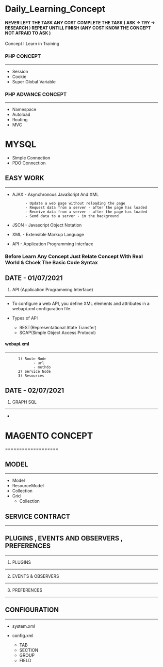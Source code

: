 # Daily_Learning_Concept 

#### NEVER LEFT THE TASK ANY COST COMPLETE THE TASK ( ASK -> TRY -> RESEARCH ) REPEAT UNTILL FINISH (ANY COST KNOW THE CONCEPT NOT AFRAID TO ASK )

Concept I Learn in Training




### PHP CONCEPT
---------------
- Session
- Cookie
- Super Global Variable



### PHP ADVANCE CONCEPT
-----------------------
- Namespace
- Autoload
- Routing
- MVC


MYSQL
=====
- Simple Connection
- PDO    Connection




## EASY WORK
----------------
- AJAX  - Asynchronous JavaScript And XML

            - Update a web page without reloading the page
            - Request data from a server - after the page has loaded
            - Receive data from a server - after the page has loaded
            - Send data to a server - in the background
         
         
- JSON  - Javascript Object Notation
- XML   - Extensible Markup Language
- API   - Application Programming Interface




### Before Learn Any Concept Just Relate Concept With Real World &  Chcek The Basic Code Syntax

## DATE - 01/07/2021


1) API (Application Programming Interface)
  --------------------------------------------
  - To configure a web API, you define XML elements and attributes in a webapi.xml configuration file.
 - Types of API
 
     - REST(Representational State Transfer)
     - SOAP(Simple Object Access Protocol)


#### webapi.xml
---------------
          1) Route Node
                 - url
                 - methdo
          2) Service Node
          3) Resources
          


 ## DATE - 02/07/2021
 
 
 1) GRAPH SQL
   -----------------------------------------
  - 
 
 

# MAGENTO CONCEPT
===================

## MODEL
----------
   - Model
   - ResourceModel
   - Collection
   - Grid
       - Collection
     
     
## SERVICE CONTRACT
--------------------
   
   
   
##    
   
   
   
## PLUGINS , EVENTS AND OBSERVERS , PREFERENCES
-----------------------------------------------

 
  1) PLUGINS
   ---------------
        
       
   2) EVENTS & OBSERVERS
   ----------------------
   
   
   3) PREFERENCES
   ---------------
   
   
   
    
      
      

## CONFIGURATION
--------------------
- system.xml
- config.xml

  - TAB
  - SECTION
  - GROUP
  - FIELD





 
